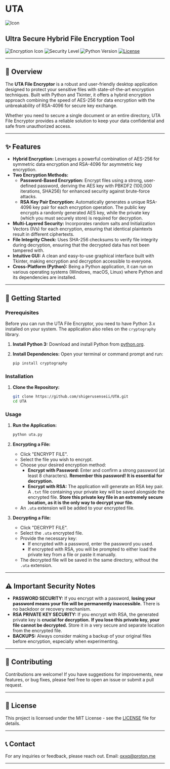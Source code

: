 # UTA
![Icon](https://iili.io/FR55Gcv.md.png)
## Ultra Secure Hybrid File Encryption Tool

![Encryption Icon](https://img.shields.io/badge/Encryption-AES256%20%2B%20RSA4096-blueviolet?style=for-the-badge&logo=keys)
![Security Level](https://img.shields.io/badge/Security-Multi--Layered-green?style=for-the-badge&logo=shield)
![Python Version](https://img.shields.io/badge/Python-3.x-blue?style=for-the-badge&logo=python)
[![License](https://img.shields.io/badge/License-MIT-lightgrey.svg?style=for-the-badge)](LICENSE)

---

## 🌟 Overview

The **UTA File Encryptor** is a robust and user-friendly desktop application designed to protect your sensitive files with state-of-the-art encryption techniques. Built with Python and Tkinter, it offers a hybrid encryption approach combining the speed of AES-256 for data encryption with the unbreakability of RSA-4096 for secure key exchange.

Whether you need to secure a single document or an entire directory, UTA File Encryptor provides a reliable solution to keep your data confidential and safe from unauthorized access.

---

## ✨ Features

* **Hybrid Encryption:** Leverages a powerful combination of AES-256 for symmetric data encryption and RSA-4096 for asymmetric key encryption.
* **Two Encryption Methods:**
    * **Password-Based Encryption:** Encrypt files using a strong, user-defined password, deriving the AES key with PBKDF2 (100,000 iterations, SHA256) for enhanced security against brute-force attacks.
    * **RSA Key Pair Encryption:** Automatically generates a unique RSA-4096 key pair for each encryption operation. The public key encrypts a randomly generated AES key, while the private key (which you must securely store) is required for decryption.
* **Multi-Layered Security:** Incorporates random salts and Initialization Vectors (IVs) for each encryption, ensuring that identical plaintexts result in different ciphertexts.
* **File Integrity Check:** Uses SHA-256 checksums to verify file integrity during decryption, ensuring that the decrypted data has not been tampered with.
* **Intuitive GUI:** A clean and easy-to-use graphical interface built with Tkinter, making encryption and decryption accessible to everyone.
* **Cross-Platform (Python):** Being a Python application, it can run on various operating systems (Windows, macOS, Linux) where Python and its dependencies are installed.

---

## 🚀 Getting Started

### Prerequisites

Before you can run the UTA File Encryptor, you need to have Python 3.x installed on your system.
The application also relies on the `cryptography` library.

1.  **Install Python 3:**
    Download and install Python from [python.org](https://www.python.org/downloads/).

2.  **Install Dependencies:**
    Open your terminal or command prompt and run:
    ```bash
    pip install cryptography
    ```

### Installation

1.  **Clone the Repository:**
    ```bash
    git clone https://github.com/shigerusenseii/UTA.git
    cd UTA
    ```

### Usage

1.  **Run the Application:**
    ```bash
    python uta.py
    ```

2.  **Encrypting a File:**
    * Click "ENCRYPT FILE".
    * Select the file you wish to encrypt.
    * Choose your desired encryption method:
        * **Encrypt with Password:** Enter and confirm a strong password (at least 8 characters). **Remember this password! It is essential for decryption.**
        * **Encrypt with RSA:** The application will generate an RSA key pair. A `.txt` file containing your private key will be saved alongside the encrypted file. **Store this private key file in an extremely secure location, as it is the only way to decrypt your file.**
    * An `.uta` extension will be added to your encrypted file.

3.  **Decrypting a File:**
    * Click "DECRYPT FILE".
    * Select the `.uta` encrypted file.
    * Provide the necessary key:
        * If encrypted with a password, enter the password you used.
        * If encrypted with RSA, you will be prompted to either load the private key from a file or paste it manually.
    * The decrypted file will be saved in the same directory, without the `.uta` extension.

---

## ⚠️ Important Security Notes

* **PASSWORD SECURITY:** If you encrypt with a password, **losing your password means your file will be permanently inaccessible.** There is no backdoor or recovery mechanism.
* **RSA PRIVATE KEY SECURITY:** If you encrypt with RSA, the generated private key is **crucial for decryption.** **If you lose this private key, your file cannot be decrypted.** Store it in a very secure and separate location from the encrypted file.
* **BACKUPS:** Always consider making a backup of your original files before encryption, especially when experimenting.

---

## 🤝 Contributing

Contributions are welcome! If you have suggestions for improvements, new features, or bug fixes, please feel free to open an issue or submit a pull request.

---

## 📄 License

This project is licensed under the MIT License - see the [LICENSE](LICENSE) file for details.

---

## 📞 Contact

For any inquiries or feedback, please reach out.
Email: oxxq@proton.me

---
